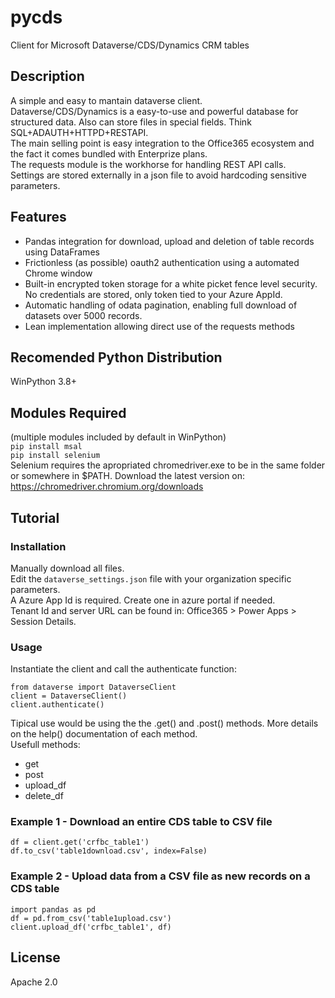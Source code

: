 # pycds
Client for Microsoft Dataverse/CDS/Dynamics CRM tables
## Description
A simple and easy to mantain dataverse client.  
Dataverse/CDS/Dynamics is a easy-to-use and powerful database for structured data. Also can store files in special fields. Think SQL+ADAUTH+HTTPD+RESTAPI.  
The main selling point is easy integration to the Office365 ecosystem and the fact it comes bundled with Enterprize plans.  
The requests module is the workhorse for handling REST API calls.  
Settings are stored externally in a json file to avoid hardcoding sensitive parameters.  
## Features
 - Pandas integration for download, upload and deletion of table records using DataFrames
 - Frictionless (as possible) oauth2 authentication using a automated Chrome window
 - Built-in encrypted token storage for a white picket fence level security. No credentials are stored, only token tied to your Azure AppId.
 - Automatic handling of odata pagination, enabling full download of datasets over 5000 records.
 - Lean implementation allowing direct use of the requests methods
## Recomended Python Distribution
WinPython 3.8+
## Modules Required
(multiple modules included by default in WinPython)  
`pip install msal`  
`pip install selenium`  
Selenium requires the apropriated chromedriver.exe to be in the same folder or somewhere in $PATH.
Download the latest version on:  
https://chromedriver.chromium.org/downloads
## Tutorial
### Installation
Manually download all files.  
Edit the `dataverse_settings.json` file with your organization specific parameters.  
A Azure App Id is required. Create one in azure portal if needed.  
Tenant Id and server URL can be found in: Office365 > Power Apps > Session Details.
### Usage
Instantiate the client and call the authenticate function:  
```
from dataverse import DataverseClient
client = DataverseClient()
client.authenticate()
```
Tipical use would be using the the .get() and .post() methods. More details on the help() documentation of each method.  
Usefull methods:  
 - get
 - post
 - upload_df
 - delete_df
### Example 1 - Download an entire CDS table to CSV file
```
df = client.get('crfbc_table1')
df.to_csv('table1download.csv', index=False)
```
### Example 2 - Upload data from a CSV file as new records on a CDS table
```
import pandas as pd
df = pd.from_csv('table1upload.csv')
client.upload_df('crfbc_table1', df)
```
## License
Apache 2.0
